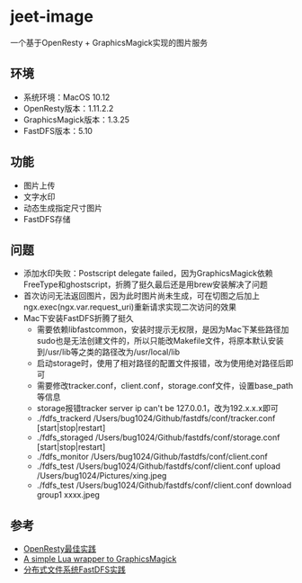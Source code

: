 # jeet-image
一个基于OpenResty + GraphicsMagick实现的图片服务

## 环境
 - 系统环境：MacOS 10.12
 - OpenResty版本：1.11.2.2
 - GraphicsMagick版本：1.3.25
 - FastDFS版本：5.10

## 功能
 - 图片上传
 - 文字水印
 - 动态生成指定尺寸图片
 - FastDFS存储

## 问题
 - 添加水印失败：Postscript delegate failed，因为GraphicsMagick依赖FreeType和ghostscript，折腾了挺久最后还是用brew安装解决了问题
 - 首次访问无法返回图片，因为此时图片尚未生成，可在切图之后加上ngx.exec(ngx.var.request_uri)重新请求实现二次访问的效果
 - Mac下安装FastDFS折腾了挺久
    * 需要依赖libfastcommon，安装时提示无权限，是因为Mac下某些路径加sudo也是无法创建文件的，所以只能改Makefile文件，将原本默认安装到/usr/lib等之类的路径改为/usr/local/lib
    * 启动storage时，使用了相对路径的配置文件报错，改为使用绝对路径后即可
    * 需要修改tracker.conf，client.conf，storage.conf文件，设置base_path等信息
    * storage报错tracker server ip can't be 127.0.0.1，改为192.x.x.x即可
    * ./fdfs_trackerd /Users/bug1024/Github/fastdfs/conf/tracker.conf [start|stop|restart]
    * ./fdfs_storaged /Users/bug1024/Github/fastdfs/conf/storage.conf [start|stop|restart]
    * ./fdfs_monitor /Users/bug1024/Github/fastdfs/conf/client.conf
    * ./fdfs_test /Users/bug1024/Github/fastdfs/conf/client.conf upload /Users/bug1024/Pictures/xing.jpeg
    * ./fdfs_test /Users/bug1024/Github/fastdfs/conf/client.conf download group1 xxxx.jpeg

## 参考
 - [OpenResty最佳实践](https://moonbingbing.gitbooks.io/openresty-best-practices/content/lua/brief.html)
 - [A simple Lua wrapper to GraphicsMagick](https://github.com/clementfarabet/graphicsmagick)
 - [分布式文件系统FastDFS实践](https://t.hao0.me/storage/2016/05/10/fastdfs-practice.html)
